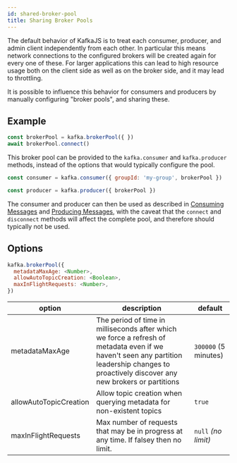 ```yaml
---
id: shared-broker-pool
title: Sharing Broker Pools
---
```


The default behavior of KafkaJS is to treat each consumer, producer, and admin client independently from each other. In particular this means network connections to the configured brokers will be created again for every one of these. For larger applications this can lead to high resource usage both on the client side as well as on the broker side, and it may lead to throttling.

It is possible to influence this behavior for consumers and producers by manually configuring "broker pools", and sharing these.

## <a name="consumer"></a> Example

```javascript
const brokerPool = kafka.brokerPool({ })
await brokerPool.connect()
```

This broker pool can be provided to the `kafka.consumer` and `kafka.producer` methods, instead of the options that would typically configure the pool.

```javascript
const consumer = kafka.consumer({ groupId: 'my-group', brokerPool })
```

```javascript
const producer = kafka.producer({ brokerPool })
```

The consumer and producer can then be used as described in [Consuming Messages](Consuming.md) and [Producing Messages](Producing.md), with the caveat that the `connect` and `disconnect` methods will affect the complete pool, and therefore should typically not be used.

## <a name="options"></a> Options

```javascript
kafka.brokerPool({
  metadataMaxAge: <Number>,
  allowAutoTopicCreation: <Boolean>,
  maxInFlightRequests: <Number>,
})
```

| option                 | description                                                                                                                                                                                                                                                                                                                                        | default                           |
| ---------------------- | -------------------------------------------------------------------------------------------------------------------------------------------------------------------------------------------------------------------------------------------------------------------------------------------------------------------------------------------------- | --------------------------------- |
| metadataMaxAge         | The period of time in milliseconds after which we force a refresh of metadata even if we haven't seen any partition leadership changes to proactively discover any new brokers or partitions                                                                                                                                                       | `300000` (5 minutes)              |
| allowAutoTopicCreation | Allow topic creation when querying metadata for non-existent topics                                                                                                                                                                                                                                                                                | `true`                            |
| maxInFlightRequests | Max number of requests that may be in progress at any time. If falsey then no limit.                                    | `null` _(no limit)_ |
